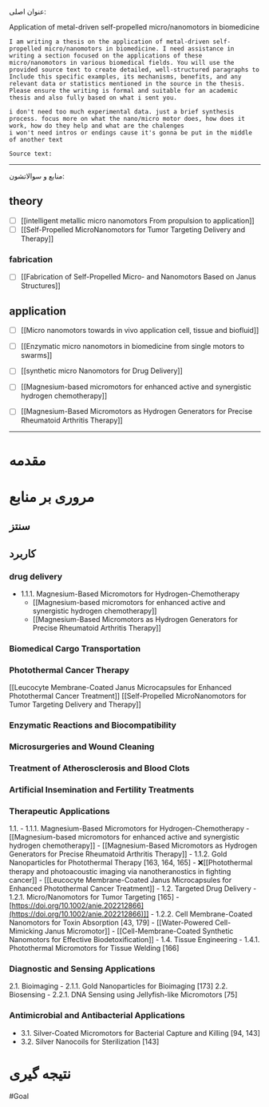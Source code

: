  عنوان اصلی:
 
Application of metal-driven self-propelled micro/nanomotors in biomedicine

 
```
I am writing a thesis on the application of metal-driven self-propelled micro/nanomotors in biomedicine. I need assistance in writing a section focused on the applications of these micro/nanomotors in various biomedical fields. You will use the provided source text to create detailed, well-structured paragraphs to Include this specific examples, its mechanisms, benefits, and any relevant data or statistics mentioned in the source in the thesis. Please ensure the writing is formal and suitable for an academic thesis and also fully based on what i sent you.
  
i don't need too much experimental data. just a brief synthesis process. focus more on what the nano/micro motor does, how does it work, how do they help and what are the chalenges
i won't need intros or endings cause it's gonna be put in the middle of another text

Source text: 
```


---

 منابع و سوالاتشون:

## theory

- [ ]  [[intelligent metallic micro nanomotors From propulsion to application]]
- [ ]  [[Self-Propelled MicroNanomotors for Tumor Targeting Delivery and Therapy]]
### fabrication
- [ ] [[Fabrication of Self-Propelled Micro- and Nanomotors Based on Janus Structures]]

## application 

- [ ]  [[Micro nanomotors towards in vivo application cell, tissue and biofluid]]
- [ ]  [[Enzymatic micro nanomotors in biomedicine from single motors to swarms]]
- [ ]  [[synthetic micro Nanomotors for Drug Delivery]]
- [ ] [[Magnesium-based micromotors for enhanced active and synergistic hydrogen chemotherapy]]
- [ ] [[Magnesium-Based Micromotors as Hydrogen Generators for Precise Rheumatoid Arthritis Therapy]]


---
# مقدمه

# مروری بر منابع


## سنتز 



## کاربرد

### drug delivery
- 1.1.1. Magnesium-Based Micromotors for Hydrogen-Chemotherapy
	- [[Magnesium-based micromotors for enhanced active and synergistic hydrogen chemotherapy]] 
	- [[Magnesium-Based Micromotors as Hydrogen Generators for Precise Rheumatoid Arthritis Therapy]]


### Biomedical Cargo Transportation

### Photothermal Cancer Therapy

[[Leucocyte Membrane-Coated Janus Microcapsules for Enhanced Photothermal Cancer Treatment]]
[[Self-Propelled MicroNanomotors for Tumor Targeting Delivery and Therapy]]

### Enzymatic Reactions and Biocompatibility

### Microsurgeries and Wound Cleaning

### Treatment of Atherosclerosis and Blood Clots

### Artificial Insemination and Fertility Treatments



### Therapeutic Applications
1.1.
	- 1.1.1. Magnesium-Based Micromotors for Hydrogen-Chemotherapy
		- [[Magnesium-based micromotors for enhanced active and synergistic hydrogen chemotherapy]] 
		- [[Magnesium-Based Micromotors as Hydrogen Generators for Precise Rheumatoid Arthritis Therapy]]
	- 1.1.2. Gold Nanoparticles for Photothermal Therapy [163, 164, 165]
		- ❌[[Photothermal therapy and photoacoustic imaging via nanotheranostics in fighting cancer]]
		- [[Leucocyte Membrane-Coated Janus Microcapsules for Enhanced Photothermal Cancer Treatment]]
	- 
1.2. Targeted Drug Delivery
	- 1.2.1. Micro/Nanomotors for Tumor Targeting [165]
		- [https://doi.org/10.1002/anie.202212866](https://doi.org/10.1002/anie.202212866)]]
	- 1.2.2. Cell Membrane-Coated Nanomotors for Toxin Absorption [43, 179]
		- [[Water-Powered Cell-Mimicking Janus Micromotor]]
		- [[Cell-Membrane-Coated Synthetic Nanomotors for Effective Biodetoxification]]
		- 
1.4. Tissue Engineering
	- 1.4.1. Photothermal Micromotors for Tissue Welding [166]

### Diagnostic and Sensing Applications
2.1. Bioimaging
	- 2.1.1. Gold Nanoparticles for Bioimaging [173]
2.2. Biosensing
	- 2.2.1. DNA Sensing using Jellyfish-like Micromotors [75]

### Antimicrobial and Antibacterial Applications
- 3.1. Silver-Coated Micromotors for Bacterial Capture and Killing [94, 143]
- 3.2. Silver Nanocoils for Sterilization [143]



# نتیجه گیری



























#Goal